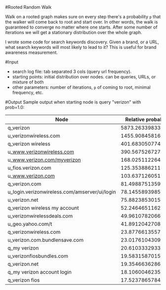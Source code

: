 #Rooted Random Walk

Walk on a rooted graph makes sure on every step there's a probability `p` that the walker will come back to root and start over. In other words, the walk is guaranteed to converge no matter where one starts. After some number of iterations we will get a stationary distribution over the whole graph.

I wrote some code for search keywords discovery. Given a brand, or a URL, what search keywords will most likely to lead to it? This is useful for brand awareness measurement.

#Input
 * search log file: tab separated 3 cols (query url frequency).
 * starting points: initial distribution over nodes. can be queries, URLs, or mixture of both
 * other parameters: number of iterations, `p` of coming to root, minimal frequency, etc.

#Output
Sample output when starting node is query "verizon" with prob=1.0:

|  Node | Relative probability |
| ---------- | ----------------|
| q_verizon | 5873.263398339937|
| u_verizonwireless.com | 1455.9084581603506|
|q_verizon wireless | 401.6830507740922|
|u_www.verizonwireless.com | 390.5675267279395|
|u_www.verizon.com/myverizon | 168.0251122644921|
|u_fios.verizon.com | 125.3538862114845|
|u_www.verizon.com | 103.63712605159769|
|q_verizon.com | 81.49887513592103|
|u_login.verizonwireless.com/amserver/ui/login  | 78.14558939858978|
|u_verizon.net | 75.8823853015666|
|q_verizon wireless my account  | 52.246465116221806|
|u_verizonwirelessdeals.com | 49.96107820664791|
|u_geo.yahoo.com/t | 41.8912042708351|
|q_verizonwireless.com | 23.877661355753848|
|u_verizon.com.bundlensave.com  | 23.017610430971754|
|q_my verizon | 20.610333293360657|
|u_verizonfiosbundles.com | 19.583158701515075|
|q_verizon.net | 19.35466362865535|
|q_my verizon account login | 18.106004623570044|
|q_verizon fios | 17.52378657847812| 
